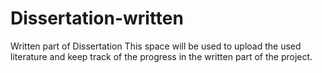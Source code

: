 # Dissertation-written
Written part of Dissertation
This space will be used to upload the used literature and keep track of the progress in the written part of the project.
